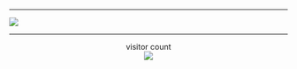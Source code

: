 ### 



---



<a href=#><img src="https://firnafth.weebly.com/uploads/1/1/2/6/112635563/jump-up-down-20190913_orig.gif"></a>



---



<p align="center"> 
  visitor count<br>
  <img src="https://profile-counter.glitch.me/insolitum/count.svg" />
</p>
